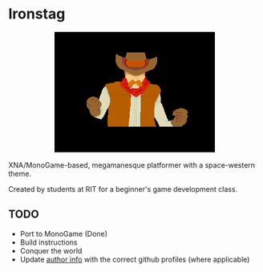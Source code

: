 Ironstag
========

<p align="center">
  <img src="https://raw.githubusercontent.com/RochesterIndiesAnonymous/Ironstag/master/WesternSpaceMono/Content/Textures/Cutscenes/Intro7.png" />
</p>

XNA/MonoGame-based, megamanesque platformer with a space-western theme.

Created by students at RIT for a beginner's game development class.

## TODO

- Port to MonoGame (Done)
- Build instructions
- Conquer the world
- Update [author info](https://help.github.com/articles/changing-author-info) with the correct github profiles (where applicable)
